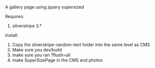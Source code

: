 A gallery page using jquery supersized

Requires: 

1. silverstripe 3.*

Install:

1. Copy the silverstripe-random-text folder into the same level as CMS
2. Make sure you dev/build
3. make sure you ran ?flush=all
4. make SuperSizePage in the CMS and photos